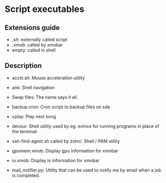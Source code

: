 # Script executables
## Extensions guide
* .sh: externally called script
* .xmob: called by xmobar
* empty: called in shell

## Description
* accel.sh: Mouse acceleration utility

* ank: Shell navigation
* Swap files: The name says it all.
* backup.cron: Cron script to backup files on sda
* cplay: Play next song
* devour: Shell utility used by eg. evince for running programs in place of the terminal.
* ssh-find-agent.sh called by zshrc: Shell / PAM utility
* gpumem.xmob: Display gpu information for xmobar
* io.xmob: Display io information for xmobar
* mail_notifier.py: Utility that can be used to notify me by email when a job is completed.
